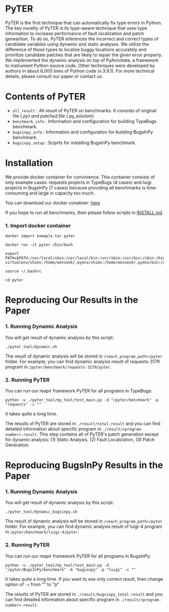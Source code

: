 # PyTER

PyTER is the first technique that can automatically fix type errors in Python.
The key novelty of PyTER is its type-aware technique that uses type information to increase performance of fault localization and patch geneartion.
To do so, PyTER inferences the incorrect and correct types of candidate variables using dynamic and static analyses.
We utilize the difference of those types to localize buggy locations accurately and prioritize candidate patches that are likely to repair the given error properly.
We implemented the dynamic analysis on top of PyAnnotate, a framework to instrument Python source code.
Other techniques were developed by authors in about 8,000 lines of Python code (v.3.9.1).
For more technical details, please consult our paper or contact us.

# Contents of PyTER

* `all_result` : All result of PyTER on benchmarks. It consists of original file (*.py) and patched file (*.py_solutoin)
* `benchmark_info` : Information and configuration for building TypeBugs benchmark.
* `bugsinpy_info` : Information and configuration for building BugsInPy benchmark.
* `bugsinpy_setup` : Sciprts for installing BugsInPy benchmark.

# Installation

We provide docker container for convinience.
This container consists of only example cases: requests projects in TypeBugs (4 cases) and luigi projects in BugsInPy (7 cases) because providing all benchmarks is time-consuming and large in capacity too much.

You can download our docker conatiner: [here](https://doi.org/10.6084/m9.figshare.20448573.v1)

If you hope to run all benchmarks, then please follow scripts in [INSTALL.md](/INSTALL.md)

### 1. Import docker container

```
docker import exmaple.tar pyter
```

```
docker run -it pyter /bin/bash
```

```
export PATH=$PATH:/usr/local/sbin:/usr/local/bin:/usr/sbin:/usr/bin:/sbin:/bin:/home/wonseok/.pyenv/plugins/pyenv-virtualenv/shims:/home/wonseok/.pyenv/shims:/home/wonseok/.pyenv/bin:/usr/local/sbin:/usr/local/bin:/usr/sbin:/usr/bin:/sbin:/bin:/pyter/BugsInPy/framework/bin
```

```
source ~/.bashrc
```

```
cd pyter
```

# Reproducing Our Results in the Paper

### 1. Running Dynamic Analysis

You will get result of dynamic analysis by this script:

```
./pyter_tool/dynamic.sh
```

The result of dynamic analysis will be stored in `/<each_program_path>/pyter` folder.
For example, you can find dynamic analysis result of requests-3179 program in `/pyter/benchmark/requests-3179/pyter`.

### 2. Running PyTER

You can run our reapir framework PyTER for all programs in TypeBugs:

```
python -u ./pyter_tool/my_tool/test_main.py -d "/pyter/benchmark" -p "requests" -c "" 
```

It takes quite a long time.

The results of PyTER are stored in `./result/total.result` and you can find detailed information about specific program in `./result/<program-number>.result`.
This step contains all of PyTER's patch generation except for dynamic analysis: (1) Static Analysis, (2) Fault Localization, (3) Patch Generation.

# Reproducing BugsInPy Results in the Paper

### 1. Running Dynamic Analysis

You will get result of dynamic analysis by this script:

```
./pyter_tool/dynamic_bugsinpy.sh
```

The result of dynamic analysis will be stored in `/<each_program_path>/pyter` folder.
For example, you can find dynamic analysis result of luigi-4 program in `/pyter/benchmark/luigi-4/pyter`.

### 2. Running PyTER

You can run our reapir framework PyTER for all programs in BugsInPy:

```
python -u ./pyter_tool/my_tool/test_main.py -d "/pyter/BugsInPy/benchmark" -b "bugsinpy" -p "luigi" -c "" 
```

It takes quite a long time.
If you want to see only correct result, then change option of `-c` from "" to "p"

The results of PyTER are stored in `./result/bugsinpy_total.result` and you can find detailed information about specific program in `./result/<program-number>.result`.
